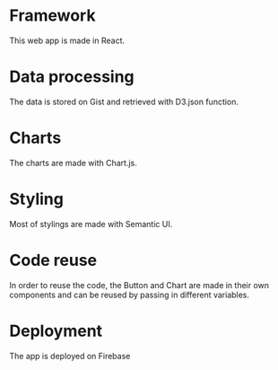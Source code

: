 # Framework

This web app is made in React.

# Data processing

The data is stored on Gist and retrieved with D3.json function.

# Charts

The charts are made with Chart.js.

# Styling

Most of stylings are made with Semantic UI.

# Code reuse

In order to reuse the code, the Button and Chart are made in their own components and can be reused by passing in different variables.

# Deployment

The app is deployed on Firebase
